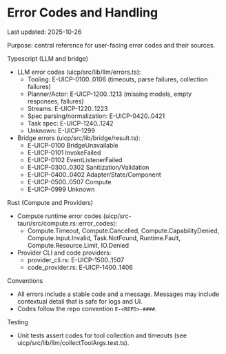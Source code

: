 # Error Codes and Handling

Last updated: 2025-10-26

Purpose: central reference for user-facing error codes and their sources.

Typescript (LLM and bridge)
- LLM error codes (uicp/src/lib/llm/errors.ts):
  - Tooling: E-UICP-0100..0106 (timeouts, parse failures, collection failures)
  - Planner/Actor: E-UICP-1200..1213 (missing models, empty responses, failures)
  - Streams: E-UICP-1220..1223
  - Spec parsing/normalization: E-UICP-0420..0421
  - Task spec: E-UICP-1240..1242
  - Unknown: E-UICP-1299
- Bridge errors (uicp/src/lib/bridge/result.ts):
  - E-UICP-0100 BridgeUnavailable
  - E-UICP-0101 InvokeFailed
  - E-UICP-0102 EventListenerFailed
  - E-UICP-0300..0302 Sanitization/Validation
  - E-UICP-0400..0402 Adapter/State/Component
  - E-UICP-0500..0507 Compute
  - E-UICP-0999 Unknown

Rust (Compute and Providers)
- Compute runtime error codes (uicp/src-tauri/src/compute.rs::error_codes):
  - Compute.Timeout, Compute.Cancelled, Compute.CapabilityDenied, Compute.Input.Invalid,
    Task.NotFound, Runtime.Fault, Compute.Resource.Limit, IO.Denied
- Provider CLI and code providers:
  - provider_cli.rs: E-UICP-1500..1507
  - code_provider.rs: E-UICP-1400..1406

Conventions
- All errors include a stable code and a message. Messages may include contextual detail that is safe for logs and UI.
- Codes follow the repo convention `E-<REPO>-####`.

Testing
- Unit tests assert codes for tool collection and timeouts (see uicp/src/lib/llm/collectToolArgs.test.ts).

